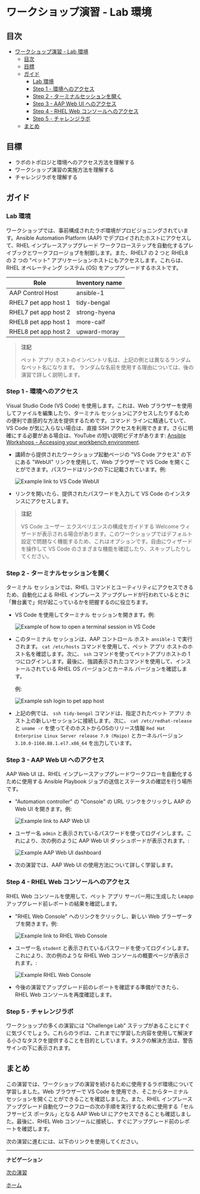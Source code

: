# ワークショップ演習 - Lab 環境

## 目次

- [ワークショップ演習 - Lab 環境](#workshop-exercise---your-lab-environment)
  - [目次](#目次)
  - [目標](#目標)
  - [ガイド](#ガイド)
    - [Lab 環境](#lab-環境)
    - [Step 1 - 環境へのアクセス](#step-1---環境へのアクセス)
    - [Step 2 - ターミナルセッションを開く](#step-2---ターミナルセッションを開く)
    - [Step 3 - AAP Web UI へのアクセス](#step-3---aap-web-ui-へのアクセス)
    - [Step 4 - RHEL Web コンソールへのアクセス](#step-4---rhel-web-コンソールへのアクセス)
    - [Step 5 - チャレンジラボ](#step-5---チャレンジラボ)
  - [まとめ](#まとめ)

## 目標

* ラボのトポロジと環境へのアクセス方法を理解する
* ワークショップ演習の実施方法を理解する
* チャレンジラボを理解する

## ガイド

### Lab 環境

ワークショップでは、事前構成されたラボ環境がプロビジョニングされています。Ansible Automation Platform (AAP) でデプロイされたホストにアクセスして、RHEL インプレースアップグレード ワークフローステップを自動化するプレイブックとワークフロージョブを制御します。また、RHEL7 の 2 つと RHEL8 の 2 つの "ペット" アプリケーションホストにもアクセスします。これらは、RHEL オペレーティング システム (OS) をアップグレードするホストです。

| Role                 | Inventory name |
| ---------------------| ---------------|
| AAP Control Host     | ansible-1      |
| RHEL7 pet app host 1 | tidy-bengal    |
| RHEL7 pet app host 2 | strong-hyena   |
| RHEL8 pet app host 1 | more-calf      |
| RHEL8 pet app host 2 | upward-moray   |

> **注記**
>
> ペット アプリ ホストのインベントリ名は、上記の例とは異なるランダムなペット名になります。 <!-- FIXME: The workshop launch page provided by your instructor will list the names actually provisioned with your workshop instance. --> ランダムな名前を使用する理由については、後の演習で詳しく説明します。

### Step 1 - 環境へのアクセス

Visual Studio Code (VS Code) を使用します。これは、Web ブラウザーを使用してファイルを編集したり、ターミナル セッションにアクセスしたりするための便利で直感的な方法を提供するためです。コマンド ラインに精通していて、VS Code が気に入らない場合は、直接 SSH アクセスを利用できます。さらに明確にする必要がある場合は、YouTube の短い説明ビデオがあります: <a href="https://youtu.be/Y_Gx4ZBfcuk">Ansible Workshops - Accessing your workbench environment</a>.

- 講師から提供されたワークショップ起動ページの "VS Code アクセス" の下にある "WebUI" リンクを使用して、Web ブラウザーで VS Code を開くことができます。パスワードはリンクの下に記載されています。例:

  ![Example link to VS Code WebUI](images/vscode_link.png)

- リンクを開いたら、提供されたパスワードを入力して VS Code のインスタンスにアクセスします。

> **注記**
>
> VS Code ユーザー エクスペリエンスの構成をガイドする Welcome ウィザードが表示される場合があります。このワークショップではデフォルト設定で問題なく機能するため、これはオプションです。自由にウィザードを操作して VS Code のさまざまな機能を確認したり、スキップしたりしてください。

### Step 2 - ターミナルセッションを開く

ターミナル セッションでは、RHEL コマンドとユーティリティにアクセスできるため、自動化による RHEL インプレース アップグレードが行われているときに「舞台裏で」何が起こっているかを把握するのに役立ちます。

- VS Code を使用してターミナル セッションを開きます。例:

  ![Example of how to open a terminal session in VS Code](images/new_term.svg)

- このターミナル セッションは、AAP コントロール ホスト `ansible-1` で実行されます。 `cat /etc/hosts` コマンドを使用して、ペット アプリ ホストのホスト名を確認します。次に、 `ssh` コマンドを使ってペットアプリホストの 1 つにログインします。最後に、強調表示されたコマンドを使用して、インストールされている RHEL OS バージョンとカーネル バージョンを確認します。

  例:

  ![Example ssh login to pet app host](images/ssh_login.svg)

- 上記の例では、 `ssh tidy-bengal` コマンドは、指定されたペット アプリ ホスト上の新しいセッションに接続します。次に、 `cat /etc/redhat-release` と `uname -r` を使ってそのホストからOSのリリース情報 `Red Hat Enterprise Linux Server release 7.9 (Maipo)` とカーネルバージョン `3.10.0-1160.88.1.el7.x86_64` を出力しています。

### Step 3 - AAP Web UI へのアクセス

AAP Web UI は、RHEL インプレースアップグレードワークフローを自動化するために使用する Ansible Playbook ジョブの送信とステータスの確認を行う場所です。

- "Automation controller" の "Console" の URL リンクをクリックし AAP の Web UI を開きます。例:

  ![Example link to AAP Web UI](images/aap_link.png)

- ユーザー名 `admin` と表示されているパスワードを使ってログインします。これにより、次の例のように AAP Web UI ダッシュボードが表示されます。:

  ![Example AAP Web UI dashboard](images/aap_console_example.svg)

- 次の演習では、AAP Web UI の使用方法について詳しく学習します。

### Step 4 - RHEL Web コンソールへのアクセス

RHEL Web コンソールを使用して、ペット アプリ サーバー用に生成した Leapp アップグレード前レポートの結果を確認します。

- "RHEL Web Console" へのリンクをクリックし、新しい Web ブラーザータブを開きます。例:

  ![Example link to RHEL Web Console](images/cockpit_link.png)

- ユーザー名 `student` と表示されているパスワードを使ってログインします。これにより、次の例のような RHEL Web コンソールの概要ページが表示されます。:

  ![Example RHEL Web Console](images/cockpit_example.svg)

- 今後の演習でアップグレード前のレポートを確認する準備ができたら、RHEL Web コンソールを再度確認します。

### Step 5 - チャレンジラボ

ワークショップの多くの演習には "Challenge Lab" ステップがあることにすぐに気づくでしょう。これらのラボは、これまでに学習した内容を使用して解決する小さなタスクを提供することを目的としています。タスクの解決方法は、警告サインの下に表示されます。

## まとめ

この演習では、ワークショップの演習を続けるために使用するラボ環境について学習しました。Web ブラウザーで VS Code を使用でき、そこからターミナル セッションを開くことができることを確認しました。また、RHEL インプレース アップグレード自動化ワークフローの次の手順を実行するために使用する「セルフサービス ポータル」となる AAP Web UI にアクセスできることも確認しました。最後に、RHEL Web コンソールに接続し、すぐにアップグレード前のレポートを確認します。

次の演習に進むには、以下のリンクを使用してください。

---

**ナビゲーション**

[次の演習](../1.2-preupg/README.ja.md)

[ホーム](../README.ja.md)
